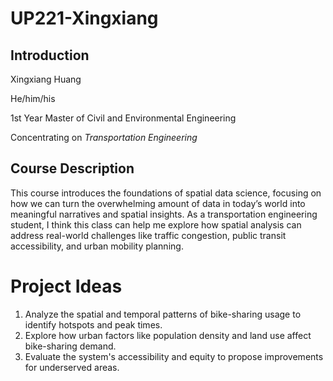 # UP221-Xingxiang
## Introduction
Xingxiang Huang

He/him/his

1st Year Master of Civil and Environmental Engineering

Concentrating on *Transportation Engineering*
## Course Description
This course introduces the foundations of spatial data science, focusing on how we can turn the overwhelming amount of data in today’s world into meaningful narratives and spatial insights. As a transportation engineering student, I think this class can help me explore how spatial analysis can address real-world challenges like traffic congestion, public transit accessibility, and urban mobility planning. 
# Project Ideas
1. Analyze the spatial and temporal patterns of bike-sharing usage to identify hotspots and peak times.
2. Explore how urban factors like population density and land use affect bike-sharing demand.
3. Evaluate the system's accessibility and equity to propose improvements for underserved areas.
